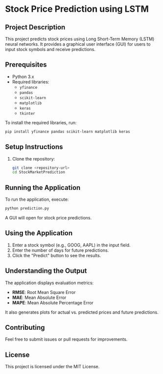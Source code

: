 # Stock Price Prediction using LSTM

## Project Description
This project predicts stock prices using Long Short-Term Memory (LSTM) neural networks. It provides a graphical user interface (GUI) for users to input stock symbols and receive predictions.

## Prerequisites
- Python 3.x
- Required libraries:
  - `yfinance`
  - `pandas`
  - `scikit-learn`
  - `matplotlib`
  - `keras`
  - `tkinter`

To install the required libraries, run:
```bash
pip install yfinance pandas scikit-learn matplotlib keras
```

## Setup Instructions
1. Clone the repository:
   ```bash
   git clone <repository-url>
   cd StockMarketPrediction
   ```

## Running the Application
To run the application, execute:
```bash
python prediction.py
```
A GUI will open for stock price predictions.

## Using the Application
1. Enter a stock symbol (e.g., GOOG, AAPL) in the input field.
2. Enter the number of days for future predictions.
3. Click the "Predict" button to see the results.

## Understanding the Output
The application displays evaluation metrics:
- **RMSE**: Root Mean Square Error
- **MAE**: Mean Absolute Error
- **MAPE**: Mean Absolute Percentage Error

It also generates plots for actual vs. predicted prices and future predictions.

## Contributing
Feel free to submit issues or pull requests for improvements.

## License
This project is licensed under the MIT License.
